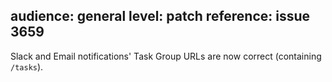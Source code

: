 audience: general
level: patch
reference: issue 3659
---
Slack and Email notifications' Task Group URLs are now correct (containing `/tasks`).
